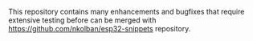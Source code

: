 This repository contains many enhancements and bugfixes that require extensive testing before can be merged with https://github.com/nkolban/esp32-snippets repository.

